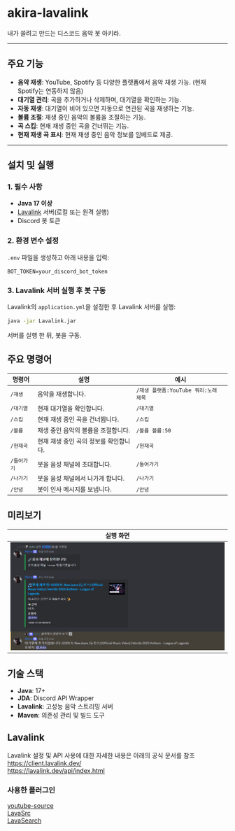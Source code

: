 # akira-lavalink

내가 쓸려고 만드는 디스코드 음악 봇 아키라.

---

## 주요 기능

- **음악 재생**: YouTube, Spotify 등 다양한 플랫폼에서 음악 재생 가능. (현재 Spotify는 연동하지 않음)
- **대기열 관리**: 곡을 추가하거나 삭제하며, 대기열을 확인하는 기능.
- **자동 재생**: 대기열이 비어 있으면 자동으로 연관된 곡을 재생하는 기능.
- **볼륨 조절**: 재생 중인 음악의 볼륨을 조절하는 기능.
- **곡 스킵**: 현재 재생 중인 곡을 건너뛰는 기능.
- **현재 재생 곡 표시**: 현재 재생 중인 음악 정보를 임베드로 제공.

---

## 설치 및 실행

### 1. 필수 사항
- **Java 17 이상**
- [Lavalink](https://github.com/freyacodes/Lavalink) 서버(로컬 또는 원격 실행)
- Discord 봇 토큰

### 2. 환경 변수 설정
`.env` 파일을 생성하고 아래 내용을 입력:
```env
BOT_TOKEN=your_discord_bot_token
```

### 3. Lavalink 서버 실행 후 봇 구동
Lavalink의 `application.yml`을 설정한 후 Lavalink 서버를 실행:
```bash
java -jar Lavalink.jar
```
서버를 실행 한 뒤, 봇을 구동.


## 주요 명령어
| 명령어     | 설명                                     | 예시                       |
|---------|----------------------------------------|----------------------------|
| `/재생`   | 음악을 재생합니다.                      | `/재생 플랫폼:YouTube 쿼리:노래 제목` |
| `/대기열`  | 현재 대기열을 확인합니다.                | `/대기열`                  |
| `/스킵`   | 현재 재생 중인 곡을 건너뜁니다.           | `/스킵`                    |
| `/볼륨`   | 재생 중인 음악의 볼륨을 조절합니다.       | `/볼륨 볼륨:50`            |
| `/현재곡`  | 현재 재생 중인 곡의 정보를 확인합니다.     | `/현재곡`                  |
| `/들어가기` | 봇을 음성 채널에 초대합니다.              | `/들어가기`                |
| `/나가기`  | 봇을 음성 채널에서 나가게 합니다.          | `/나가기`                  |
| `/안녕`   | 봇이 인사 메시지를 보냅니다.              | `/안녕`                    |


## 미리보기
| 실행 화면                              |
|------------------------------------|
| ![Bot Status](preview/preview.png) |


## 기술 스택

- **Java**: 17+
- **JDA**: Discord API Wrapper
- **Lavalink**: 고성능 음악 스트리밍 서버
- **Maven**: 의존성 관리 및 빌드 도구

## Lavalink
Lavalink 설정 및 API 사용에 대한 자세한 내용은 아래의 공식 문서를 참조<br>
https://client.lavalink.dev/<br>
https://lavalink.dev/api/index.html

### 사용한 플러그인
[youtube-source](https://github.com/lavalink-devs/youtube-source)<br>
[LavaSrc](https://github.com/topi314/LavaSrc)<br>
[LavaSearch](https://github.com/topi314/LavaSearch)

